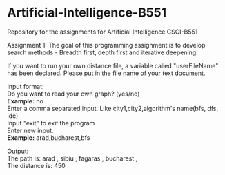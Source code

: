 # Artificial-Intelligence-B551

Repository for the assignments for Artificial Intelligence CSCI-B551  
  
Assignment 1: The goal of this programming assignment is to develop search methods - Breadth first, depth first and iterative deepening.  

If you want to run your own distance file, a variable called "userFileName" has been declared. Please put in the file name of your text document.  

Input format:  
Do you want to read your own graph? (yes/no)  
**Example:** no  
Enter a comma separated input. Like city1,city2,algorithm's name(bfs, dfs, ide)  
Input "exit" to exit the program  
Enter new input.   
**Example:** arad,bucharest,bfs  
  
Output:  
The path is: arad , sibiu , fagaras , bucharest ,   
The distance is: 450  
